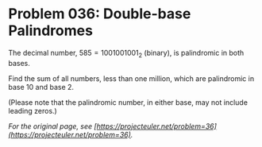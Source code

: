 # Problem 036: Double-base Palindromes

The decimal number, $585 = 1001001001_2$ (binary), is palindromic in both bases.

Find the sum of all numbers, less than one million, which are palindromic in base $10$ and base $2$.

(Please note that the palindromic number, in either base, may not include leading zeros.)

*For the original page, see [https://projecteuler.net/problem=36](https://projecteuler.net/problem=36).*
